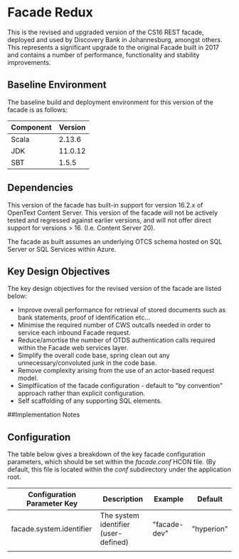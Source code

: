 # Facade Redux

This is the revised and upgraded version of the CS16 REST facade, deployed and used by Discovery Bank in Johannesburg, amongst others. This
represents a significant upgrade to the original Facade built in 2017 and contains a number of performance, functionality and stability
improvements.

## Baseline Environment

The baseline build and deployment environment for this version of the facade is as follows:


| Component | Version |
| ----------- | --------- |
| Scala     | 2.13.6  |
| JDK       | 11.0.12 |
| SBT       | 1.5.5   |

## Dependencies

This version of the facade has built-in support for version 16.2.x of OpenText Content Server. This version of the facade will not be
actively tested and regressed against earlier versions, and will not offer direct support for versions > 16.  (I.e. Content Server 20).

The facade as built assumes an underlying OTCS schema hosted on SQL Server or SQL Services within Azure.

## Key Design Objectives

The key design objectives for the revised version of the facade are listed below:

* Improve overall performance for retrieval of stored documents such as bank statements, proof of identification etc...
* Minimise the required number of CWS outcalls needed in order to service each inbound Facade request.
* Reduce/amortise the number of OTDS authentication calls required within the Facade web services layer.
* Simplify the overall code base, spring clean out any unnecessary/convoluted junk in the code base.
* Remove complexity arising from the use of an actor-based request model.
* Simplfiication of the facade configuration - default to "by convention" approach rather than explicit configuration.
* Self scaffolding of any supporting SQL elements.

##Implementation Notes

## Configuration

The table below gives a breakdown of the key facade configuration parameters, which should be set within the *facade.conf* HCON file.  (By default, this file is located within the *conf* subdirectory under the application root.


| Configuration Parameter Key | Description                          | Example      | Default    |
| ----------------------------- | -------------------------------------- | -------------- | ------------ |
| facade.system.identifier    | The system identifier (user-defined) | "facade-dev" | "hyperion" |
|                             |                                      |              |            |
